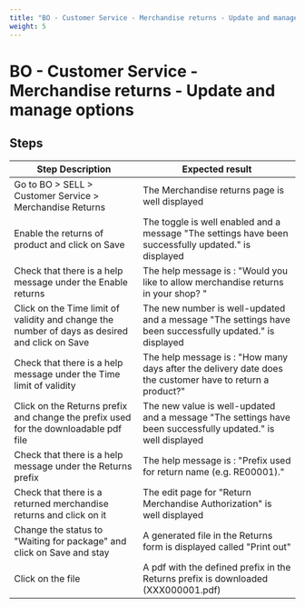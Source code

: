 ```yaml
---
title: "BO - Customer Service - Merchandise returns - Update and manage options"
weight: 5
---
```


# BO - Customer Service - Merchandise returns - Update and manage options
## Steps
| Step Description | Expected result |
| ----- | ----- |
| Go to BO > SELL > Customer Service > Merchandise Returns | The Merchandise returns page is well displayed |
| Enable the returns of product and click on Save | The toggle is well enabled and a message "The settings have been successfully updated." is displayed |
| Check that there is a help message under the Enable returns | The help message is : "Would you like to allow merchandise returns in your shop? " |
| Click on the Time limit of validity and change the number of days as desired and click on Save | The new number is well-updated and a message "The settings have been successfully updated." is displayed |
| Check that there is a help message under the Time limit of validity | The help message is : "How many days after the delivery date does the customer have to return a product?" |
| Click on the Returns prefix and change the prefix used for the downloadable pdf file | The new value is well-updated and a message "The settings have been successfully updated." is well displayed |
| Check that there is a help message under the Returns prefix | The help message is : "Prefix used for return name (e.g. RE00001)." |
| Check that there is a returned merchandise returns and click on it | The edit page for "Return Merchandise Authorization" is well displayed |
| Change the status to "Waiting for package" and click on Save and stay | A generated file in the Returns form is displayed called "Print out" |
| Click on the file | A pdf with the defined prefix in the Returns prefix is downloaded (XXX000001.pdf) |
